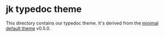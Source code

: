 # jk typedoc theme

This directory contains our typedoc theme. It's derived from the [minimal
default theme](https://github.com/TypeStrong/typedoc-default-themes) v0.5.0.
